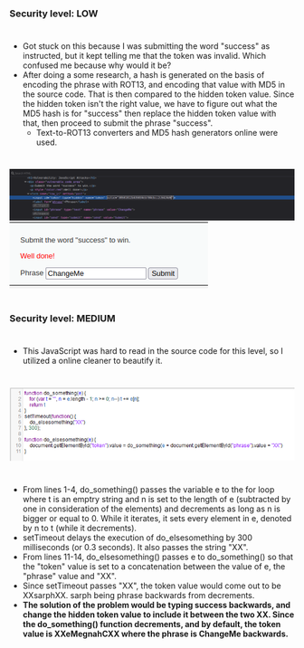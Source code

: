 ### Security level: LOW
#
* Got stuck on this because I was submitting the word "success" as instructed,
  but it kept telling me that the token was invalid. Which confused me because why would it be?
* After doing a some research, a hash is generated on the basis of encoding the phrase with ROT13, and
  encoding that value with MD5 in the source code. That is then compared to the hidden token value.
  Since the hidden token isn't the right value, we have to figure out what the MD5 hash is for "success" then replace the hidden
  token value with that, then proceed to submit the phrase "success".
    * Text-to-ROT13 converters and MD5 hash generators online were used.
#
![](./images/JavaScript_Low1.png)
![](./images/JavaScript_Low2.png)
#
### Security level: MEDIUM
#
* This JavaScript was hard to read in the source code for this level, so I utilized a online cleaner
  to beautify it.
#
![](./images/JavaScript_Medium1.png)
#
* From lines 1-4, do_something() passes the variable e to the for loop
  where t is an emptry string and n is set to the length of e (subtracted by one
  in consideration of the elements) and decrements as long as n is bigger or equal to 0.
  While it iterates, it sets every element in e, denoted by n to t (while it decrements).
* setTimeout delays the execution of do_elsesomething by 300 milliseconds (or 0.3 seconds).
  It also passes the string "XX".
* From lines 11-14, do_elsesomething() passes e to do_something() so that the "token" value is set
  to a concatenation between the value of e, the "phrase" value and "XX".
* Since setTimeout passes "XX", the token value would come out  to be XXsarphXX. sarph being phrase backwards from decrements.
* **The solution of the problem would be typing success backwards, and change the hidden token value to include it between the two XX.
  Since the do_something() function decrements, and by default, the token value is XXeMegnahCXX where the phrase is ChangeMe backwards.**
